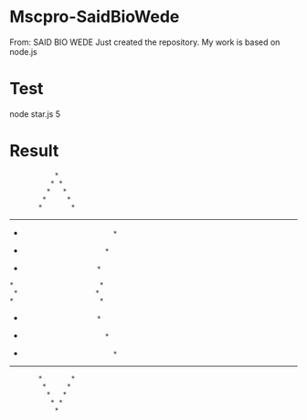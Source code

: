 # Mscpro-SaidBioWede
From: SAID BIO WEDE
Just created the repository. My work is based on node.js
# Test
node star.js 5

# Result
               *               
              * *              
             *   *             
            *     *            
           *       *           
***********         ***********
 *                           * 
  *                         *  
   *                       *   
    *                     *    
     *                   *     
    *                     *    
   *                       *   
  *                         *  
 *                           * 
***********         ***********
           *       *           
            *     *            
             *   *             
              * *              
               *               
